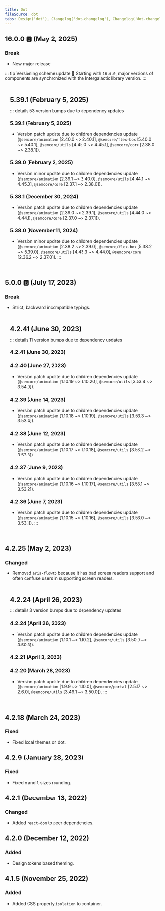 ```yaml
---
title: Dot
fileSource: dot
tabs: Design('dot'), Changelog('dot-changelog'), Changelog('dot-changelog2'), Changelog('dot-changelog2c'), Changelog('dot-changelog2b'), Changelog('dot-changelog3'), Changelog('dot-changelog4')
---
```


<style>
    .custom-block.details {
        margin: 0;
        background: transparent;
        padding: 0;
    }
    .custom-block.details summary {
        font-weight: 500;
        margin: 0;
        color: var(--vp-c-text-2);
    }
    .collapsed-versions {
        background: var(--vp-custom-block-info-bg);
        padding: 16px 16px;
        border-radius: 6px;
        margin: 32px 0;
    }
    .collapsed-versions h2 {
        margin: 0 0 12px;
    }
</style>

## 16.0.0 <span role="img" aria-label="breaking">🅱️</span> (May 2, 2025)

### Break

* New major release

::: tip Versioning scheme update 🔄
Starting with `16.0.0`, major versions of components are synchronized with the Intergalactic library version.
:::

<div class="collapsed-versions">

## 5.39.1 (February 5, 2025)

::: details 53 version bumps due to dependency updates
### 5.39.1 (February 5, 2025)

- Version patch update due to children dependencies update (`@semcore/animation` [2.40.0 ~> 2.40.1], `@semcore/flex-box` [5.40.0 ~> 5.40.1], `@semcore/utils` [4.45.0 ~> 4.45.1], `@semcore/core` [2.38.0 ~> 2.38.1]).

### 5.39.0 (February 2, 2025)

- Version minor update due to children dependencies update (`@semcore/animation` [2.39.1 ~> 2.40.0], `@semcore/utils` [4.44.1 ~> 4.45.0], `@semcore/core` [2.37.1 ~> 2.38.0]).

### 5.38.1 (December 30, 2024)

- Version patch update due to children dependencies update (`@semcore/animation` [2.39.0 ~> 2.39.1], `@semcore/utils` [4.44.0 ~> 4.44.1], `@semcore/core` [2.37.0 ~> 2.37.1]).

### 5.38.0 (November 11, 2024)

- Version minor update due to children dependencies update (`@semcore/animation` [2.38.2 ~> 2.39.0], `@semcore/flex-box` [5.38.2 ~> 5.39.0], `@semcore/utils` [4.43.3 ~> 4.44.0], `@semcore/core` [2.36.2 ~> 2.37.0]).
:::
</div>

## 5.0.0 <span role="img" aria-label="break">🅱️</span> (July 17, 2023)

### Break

* Strict, backward incompatible typings.

<div class="collapsed-versions">

## 4.2.41 (June 30, 2023)

::: details 11 version bumps due to dependency updates
### 4.2.41 (June 30, 2023)

### 4.2.40 (June 27, 2023)

- Version patch update due to children dependencies update (`@semcore/animation` [1.10.19 ~> 1.10.20], `@semcore/utils` [3.53.4 ~> 3.54.0]).

### 4.2.39 (June 14, 2023)

- Version patch update due to children dependencies update (`@semcore/animation` [1.10.18 ~> 1.10.19], `@semcore/utils` [3.53.3 ~> 3.53.4]).

### 4.2.38 (June 12, 2023)

- Version patch update due to children dependencies update (`@semcore/animation` [1.10.17 ~> 1.10.18], `@semcore/utils` [3.53.2 ~> 3.53.3]).

### 4.2.37 (June 9, 2023)

- Version patch update due to children dependencies update (`@semcore/animation` [1.10.16 ~> 1.10.17], `@semcore/utils` [3.53.1 ~> 3.53.2]).

### 4.2.36 (June 7, 2023)

- Version patch update due to children dependencies update (`@semcore/animation` [1.10.15 ~> 1.10.16], `@semcore/utils` [3.53.0 ~> 3.53.1]).
:::
</div>

## 4.2.25 (May 2, 2023)

### Changed

* Removed `aria-flowto` because it has bad screen readers support and often confuse users in supporting screen readers.

<div class="collapsed-versions">

## 4.2.24 (April 26, 2023)

::: details 3 version bumps due to dependency updates
### 4.2.24 (April 26, 2023)

- Version patch update due to children dependencies update (`@semcore/animation` [1.10.1 ~> 1.10.2], `@semcore/utils` [3.50.0 ~> 3.50.3]).

### 4.2.21 (April 3, 2023)

### 4.2.20 (March 28, 2023)

- Version patch update due to children dependencies update (`@semcore/animation` [1.9.9 ~> 1.10.0], `@semcore/portal` [2.5.17 ~> 2.6.0], `@semcore/utils` [3.49.1 ~> 3.50.0]).
:::
</div>

## 4.2.18 (March 24, 2023)

### Fixed

* Fixed local themes on dot.

## 4.2.9 (January 28, 2023)

### Fixed

* Fixed `m` and `l` sizes rounding.

## 4.2.1 (December 13, 2022)

### Changed

* Added `react-dom` to peer dependencies.

## 4.2.0 (December 12, 2022)

### Added

* Design tokens based theming.

## 4.1.5 (November 25, 2022)

### Added

* Added CSS property `isolation` to container.

<!-- ::: changelog dot ::: -->
